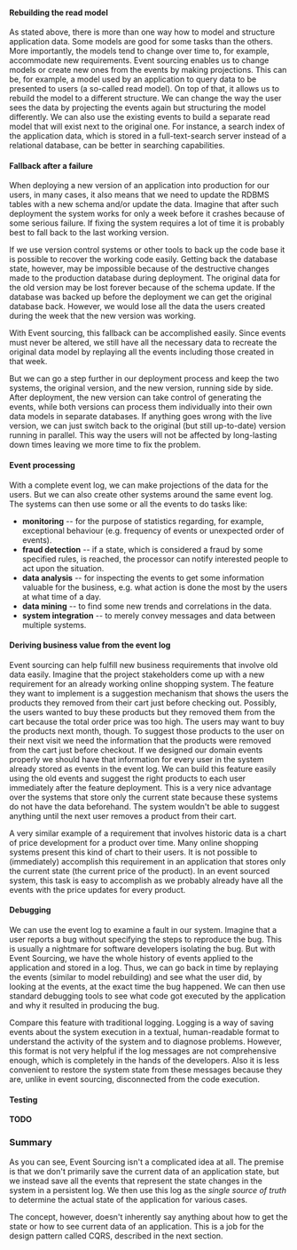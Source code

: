 #### Rebuilding the read model

As stated above, there is more than one way how to model and structure application data. Some models are good for some tasks than the others. More importantly, the models tend to change over time to, for example, accommodate new requirements.
Event sourcing enables us to change models or create new ones from the events by making projections. This can be, for example, a model used by an application to query data to be presented to users (a so-called read model). On top of that, it allows us to rebuild the model to a different structure. We can change the way the user sees the data by projecting the events again but structuring the model differently. We can also use the existing events to build a separate read model that will exist next to the original one. For instance, a search index of the application data, which is stored in a full-text-search server instead of a relational database, can be better in searching capabilities.

#### Fallback after a failure

When deploying a new version of an application into production for our users, in many cases, it also means that we need to update the RDBMS tables with a new schema and/or update the data. Imagine that after such deployment the system works for only a week before it crashes because of some serious failure. If fixing the system requires a lot of time it is probably best to fall back to the last working version. 

If we use version control systems or other tools to back up the code base it is possible to recover the working code easily. Getting back the database state, however, may be impossible because of the destructive changes made to the production database during deployment. The original data for the old version may be lost forever because of the schema update. If the database was backed up before the deployment we can get the original database back. However, we would lose all the data the users created during the week that the new version was working.

With Event sourcing, this fallback can be accomplished easily. Since events must never be altered, we still have all the necessary data to recreate the original data model by replaying all the events including those created in that week.

But we can go a step further in our deployment process and keep the two systems, the original version, and the new version, running side by side. After deployment, the new version can take control of generating the events, while both versions can process them individually into their own data models in separate databases. If anything goes wrong with the live version, we can just switch back to the original (but still up-to-date) version running in parallel. This way the users will not be affected by long-lasting down times leaving we more time to fix the problem.

#### Event processing

With a complete event log, we can make projections of the data for the users. But we can also create other systems around the same event log. The systems can then use some or all the events to do tasks like:

- **monitoring** -- for the purpose of statistics regarding, for example, exceptional behaviour (e.g. frequency of events or unexpected order of events).
- **fraud detection** -- if a state, which is considered a fraud by some specified rules, is reached, the processor can notify interested people to act upon the situation.
- **data analysis** -- for inspecting the events to get some information valuable for the business, e.g. what action is done the most by the users at what time of a day.
- **data mining** -- to find some new trends and correlations in the data.
- **system integration** -- to merely convey messages and data between multiple systems.

#### Deriving business value from the event log

Event sourcing can help fulfill new business requirements that involve old data easily. Imagine that the project stakeholders come up with a new requirement for an already working online shopping system. The feature they want to implement is a suggestion mechanism that shows the users the products they removed from their cart just before checking out. Possibly, the users wanted to buy these products but they removed them from the cart because the total order price was too high. The users may want to buy the products next month, though. To suggest those products to the user on their next visit we need the information that the products were removed from the cart just before checkout. If we designed our domain events properly we should have that information for every user in the system already stored as events in the event log. We can build this feature easily using the old events and suggest the right products to each user immediately after the feature deployment. This is a very nice advantage over the systems that store only the current state because these systems do not have the data beforehand. The system wouldn't be able to suggest anything until the next user removes a product from their cart.

A very similar example of a requirement that involves historic data is a chart of price development for a product over time. Many online shopping systems present this kind of chart to their users. It is not possible to (immediately) accomplish this requirement in an application that stores only the current state (the current price of the product). In an event sourced system, this task is easy to accomplish as we probably already have all the events with the price updates for every product.

#### Debugging

We can use the event log to examine a fault in our system. Imagine that a user reports a bug without specifying the steps to reproduce the bug. This is usually a nightmare for software developers isolating the bug. But with Event Sourcing, we have the whole history of events applied to the application and stored in a log. Thus, we can go back in time by replaying the events (similar to model rebuilding) and see what the user did, by looking at the events, at the exact time the bug happened. We can then use standard debugging tools to see what code got executed by the application and why it resulted in producing the bug.

Compare this feature with traditional logging. Logging is a way of saving events about the system execution in a textual, human-readable format to understand the activity of the system and to diagnose problems. However, this format is not very helpful if the log messages are not comprehensive enough, which is completely in the hands of the developers. Also it is less convenient to restore the system state from these messages because they are, unlike in event sourcing, disconnected from the code execution.

#### Testing

**TODO**

### Summary

As you can see, Event Sourcing isn't a complicated idea at all. The premise is that we don't primarily save the current data of an application state, but we instead save all the events that represent the state changes in the system in a persistent log. We then use this log as the *single source of truth* to determine the actual state of the application for various cases.

The concept, however, doesn't inherently say anything about how to get the state or how to see current data of an application. This is a job for the design pattern called CQRS, described in the next section.